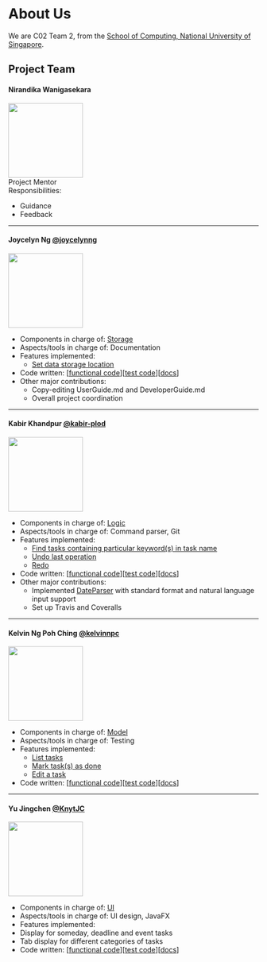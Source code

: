 # About Us

We are C02 Team 2, from the [School of Computing, National University of Singapore](http://www.comp.nus.edu.sg).

## Project Team

#### Nirandika Wanigasekara <br>
<img src="https://github.com/CS2103AUG2016-T10-C2/main/blob/master/docs/images/NirandikaWanigasekara.jpg?raw=true" width="150"> <br>
Project Mentor <br>
Responsibilities: 
* Guidance
* Feedback

-----

#### Joycelyn Ng [@joycelynng](https://github.com/joycelynng/)
<img src="https://github.com/CS2103AUG2016-T10-C2/main/blob/master/docs/images/JoycelynNg.jpg?raw=true" width="150"> <br>

* Components in charge of: [Storage](https://github.com/CS2103AUG2016-T10-C2/main/blob/master/docs/DeveloperGuide.md#storage-component)
* Aspects/tools in charge of: Documentation
* Features implemented:
  * [Set data storage location](https://github.com/CS2103AUG2016-T10-C2/main/blob/master/docs/UserGuide.md#311-set-data-storage-location-set-storage)
* Code written: [[functional code]()][[test code]()][[docs](https://github.com/CS2103AUG2016-T10-C2/main/blob/master/collated/docs/A0143756Y.md)]
* Other major contributions:
  * Copy-editing UserGuide.md and DeveloperGuide.md
  * Overall project coordination
  
-----

#### Kabir Khandpur [@kabir-plod](https://github.com/kabir-plod/)
<img src="https://github.com/CS2103AUG2016-T10-C2/main/blob/master/docs/images/KabirKhandpur.jpg" width="150"><br>

* Components in charge of: [Logic](https://github.com/CS2103AUG2016-T10-C2/main/blob/master/docs/DeveloperGuide.md#logic-component)
* Aspects/tools in charge of: Command parser, Git
* Features implemented:
  * [Find tasks containing particular keyword(s) in task name](https://github.com/CS2103AUG2016-T10-C2/main/blob/master/docs/UserGuide.md#34-find-tasks-containing-particular-keywords-in-task-name-find)
  * [Undo last operation](https://github.com/CS2103AUG2016-T10-C2/main/blob/master/docs/UserGuide.md#38-undo-last-operation-undo)
  * [Redo](https://github.com/CS2103AUG2016-T10-C2/main/blob/master/docs/UserGuide.md#39-redo-redo)
* Code written: [[functional code](https://github.com/CS2103AUG2016-T10-C2/main/blob/master/collated/main/A0141019U.md)][[test code](https://github.com/CS2103AUG2016-T10-C2/main/blob/master/collated/test/A0141019U.md)][[docs](https://github.com/CS2103AUG2016-T10-C2/main/blob/master/collated/docs/A0141019U.md)]
* Other major contributions:
  * Implemented [DateParser](https://github.com/CS2103AUG2016-T10-C2/main/blob/master/src/main/java/seedu/address/logic/parser/DateParser.java) with standard format and natural language input support
  * Set up Travis and Coveralls 


-----

#### Kelvin Ng Poh Ching [@kelvinnpc](https://github.com/kelvinnpc/)
<img src="https://github.com/CS2103AUG2016-T10-C2/main/blob/master/docs/images/KelvinNgPohChing.jpg?raw=true" width="150"> <br>

* Components in charge of: [Model](https://github.com/CS2103AUG2016-T10-C2/main/tree/master/src/main/java/seedu/address/model)
* Aspects/tools in charge of: Testing
* Features implemented:
  * [List tasks](https://github.com/CS2103AUG2016-T10-C2/main/blob/master/docs/UserGuide.md#33-list-tasks-list)
  * [Mark task(s) as done](https://github.com/CS2103AUG2016-T10-C2/main/blob/master/docs/UserGuide.md#36-mark-tasks-as-done-done)
  * [Edit a task](https://github.com/CS2103AUG2016-T10-C2/main/blob/master/docs/UserGuide.md#37-edit-a-task-edit)
* Code written: [[functional code](https://github.com/CS2103AUG2016-T10-C2/main/blob/master/collated/main/A0139339W.md)][[test code](https://github.com/CS2103AUG2016-T10-C2/main/blob/master/collated/test/A0139339W.md)][[docs](https://github.com/CS2103AUG2016-T10-C2/main/blob/master/collated/docs/A0139339W.md)] 

-----

#### Yu Jingchen [@KnytJC](https://github.com/KnytJC)
<img src="https://github.com/CS2103AUG2016-T10-C2/main/blob/master/docs/images/YuJingchen.jpg?raw=true" width="150"> <br>
* Components in charge of: [UI](https://github.com/CS2103AUG2016-T10-C2/main/blob/master/docs/DeveloperGuide.md#ui-component)
* Aspects/tools in charge of: UI design, JavaFX
* Features implemented:
 * Display for someday, deadline and event tasks
 * Tab display for different categories of tasks
* Code written: [[functional code](https://github.com/CS2103AUG2016-T10-C2/main/blob/master/collated/main/A0142184L.md)][[test code](https://github.com/CS2103AUG2016-T10-C2/main/blob/master/collated/test/A0142184L.md)][[docs](https://github.com/CS2103AUG2016-T10-C2/main/blob/master/collated/docs/A0142184L.md)] 

